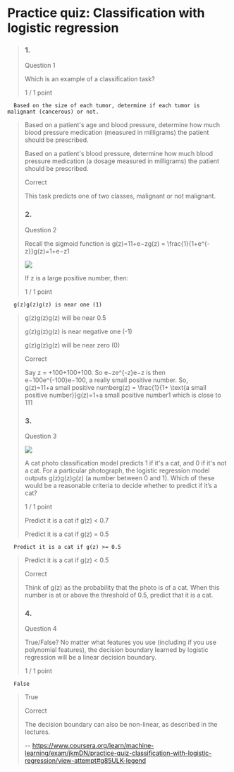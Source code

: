 # Practice quiz: Classification with logistic regression
> ### 1.
> 
> Question 1
> 
> Which is an example of a classification task?
> 
> 1 / 1 point
> 

      Based on the size of each tumor, determine if each tumor is malignant (cancerous) or not. 
> 
>  Based on a patient's age and blood pressure, determine how much blood pressure medication (measured in milligrams) the patient should be prescribed. 
> 
>  Based on a patient's blood pressure, determine how much blood pressure medication (a dosage measured in milligrams) the patient should be prescribed. 
> 
> Correct
> 
> This task predicts one of two classes, malignant or not malignant.
> 
> ### 2.
> 
> Question 2
> 
> Recall the sigmoid function is g(z)=11+e−zg(z) = \frac{1}{1+e^{-z}}g(z)=1+e−z1​
> 
> ![](https://d3c33hcgiwev3.cloudfront.net/imageAssetProxy.v1/d60aeff4-f74f-459c-b70d-9c06c64458d7image3.png?expiry=1658534400000&hmac=dekV5v-rrtff_jmD9A-v7nFkzlOyx1N9PhGsG8ctH1M)
> 
> If z is a large positive number, then:
> 
> 1 / 1 point
> 

      g(z)g(z)g(z) is near one (1) 
> 
>  g(z)g(z)g(z) will be near 0.5 
> 
>  g(z)g(z)g(z) is near negative one (-1) 
> 
>  g(z)g(z)g(z) will be near zero (0) 
> 
> Correct
> 
> Say z = +100+100+100. So e−ze^{-z}e−z is then e−100e^{-100}e−100, a really small positive number. So, g(z)=11+a small positive numberg(z) = \frac{1}{1+ \text{a small positive number}}g(z)=1+a small positive number1​ which is close to 111
> 
> ### 3.
> 
> Question 3
> 
> ![](https://d3c33hcgiwev3.cloudfront.net/imageAssetProxy.v1/d60aeff4-f74f-459c-b70d-9c06c64458d7image2.png?expiry=1658534400000&hmac=AayHEs30YYXW3poj8syJ1iqN9v4WWWrMIhppJsjZlWE)
> 
> A cat photo classification model predicts 1 if it's a cat, and 0 if it's not a cat. For a particular photograph, the logistic regression model outputs g(z)g(z)g(z) (a number between 0 and 1). Which of these would be a reasonable criteria to decide whether to predict if it’s a cat?
> 
> 1 / 1 point
> 
>  Predict it is a cat if g(z) < 0.7 
> 
>  Predict it is a cat if g(z) = 0.5 
> 

      Predict it is a cat if g(z) >= 0.5 
> 
>  Predict it is a cat if g(z) < 0.5 
> 
> Correct
> 
> Think of g(z) as the probability that the photo is of a cat. When this number is at or above the threshold of 0.5, predict that it is a cat.
> 
> ### 4.
> 
> Question 4
> 
> True/False? No matter what features you use (including if you use polynomial features), the decision boundary learned by logistic regression will be a linear decision boundary.
> 
> 1 / 1 point
> 

      False 
> 
>  True 
> 
> Correct
> 
> The decision boundary can also be non-linear, as described in the lectures.
>
> -- https://www.coursera.org/learn/machine-learning/exam/jkmDN/practice-quiz-classification-with-logistic-regression/view-attempt#g85ULK-legend
